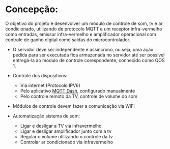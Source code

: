 # Concepção:

O objetivo do projeto é desenvolver um módulo de controle de som, tv e ar condicionado, utilizando de protocolo MQTT e um receptor infra-vermelho como entradas, emissor infra-vermelho e amplificador operacional com controle de ganho digital como saídas do microcontrolador.

* O servidor deve ser independente e assíncrono, ou seja, uma ação pedida para ser executada fica armazenada no servidor até ser possível entregá-la ao modulo de controle corespondente, conhecido como QOS 1.


* Controle dos dispositivos:
  * Via internet (Protocolo IPV6)
  * Pelo aplicativo [MQTT Dash](https://play.google.com/store/apps/details?id=net.routix.mqttdash&hl=en&gl=US), configurado manualmente
  * Pelo controle remoto da TV, controle de volume do som


* Módulos de controle devem fazer a comunicação via WiFi


* Automatização sistema de som:
  * Ligar e desligar a TV via infravermelho
  * Ligar e desligar amplificador junto com a tv
  * Regular o volume utilizando o controle da tv
  * Controlar ar condicionado via infravermelho

